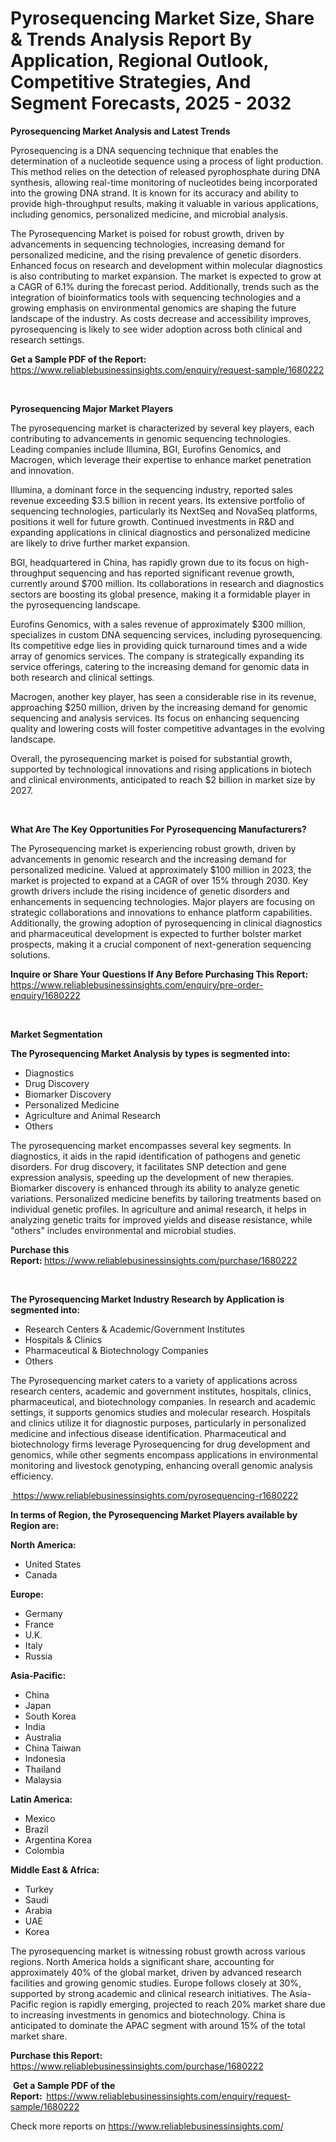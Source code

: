 <p><h1>Pyrosequencing Market Size, Share & Trends Analysis Report By Application, Regional Outlook, Competitive Strategies, And Segment Forecasts, 2025 - 2032</h1></p><p><strong>Pyrosequencing Market Analysis and Latest Trends</strong></p>
<p><p>Pyrosequencing is a DNA sequencing technique that enables the determination of a nucleotide sequence using a process of light production. This method relies on the detection of released pyrophosphate during DNA synthesis, allowing real-time monitoring of nucleotides being incorporated into the growing DNA strand. It is known for its accuracy and ability to provide high-throughput results, making it valuable in various applications, including genomics, personalized medicine, and microbial analysis.</p><p>The Pyrosequencing Market is poised for robust growth, driven by advancements in sequencing technologies, increasing demand for personalized medicine, and the rising prevalence of genetic disorders. Enhanced focus on research and development within molecular diagnostics is also contributing to market expansion. The market is expected to grow at a CAGR of 6.1% during the forecast period. Additionally, trends such as the integration of bioinformatics tools with sequencing technologies and a growing emphasis on environmental genomics are shaping the future landscape of the industry. As costs decrease and accessibility improves, pyrosequencing is likely to see wider adoption across both clinical and research settings.</p></p>
<p><strong>Get a Sample PDF of the Report:&nbsp;</strong> <a href="https://www.reliablebusinessinsights.com/enquiry/request-sample/1680222?utm_campaign=3009&utm_medium=2&utm_source=Github&utm_content=ia&utm_term=25032025&utm_id=pyrosequencing">https://www.reliablebusinessinsights.com/enquiry/request-sample/1680222</a></p>
<p>&nbsp;</p>
<p><strong>Pyrosequencing Major Market Players</strong></p>
<p><p>The pyrosequencing market is characterized by several key players, each contributing to advancements in genomic sequencing technologies. Leading companies include Illumina, BGI, Eurofins Genomics, and Macrogen, which leverage their expertise to enhance market penetration and innovation.</p><p>Illumina, a dominant force in the sequencing industry, reported sales revenue exceeding $3.5 billion in recent years. Its extensive portfolio of sequencing technologies, particularly its NextSeq and NovaSeq platforms, positions it well for future growth. Continued investments in R&D and expanding applications in clinical diagnostics and personalized medicine are likely to drive further market expansion.</p><p>BGI, headquartered in China, has rapidly grown due to its focus on high-throughput sequencing and has reported significant revenue growth, currently around $700 million. Its collaborations in research and diagnostics sectors are boosting its global presence, making it a formidable player in the pyrosequencing landscape.</p><p>Eurofins Genomics, with a sales revenue of approximately $300 million, specializes in custom DNA sequencing services, including pyrosequencing. Its competitive edge lies in providing quick turnaround times and a wide array of genomics services. The company is strategically expanding its service offerings, catering to the increasing demand for genomic data in both research and clinical settings.</p><p>Macrogen, another key player, has seen a considerable rise in its revenue, approaching $250 million, driven by the increasing demand for genomic sequencing and analysis services. Its focus on enhancing sequencing quality and lowering costs will foster competitive advantages in the evolving landscape.</p><p>Overall, the pyrosequencing market is poised for substantial growth, supported by technological innovations and rising applications in biotech and clinical environments, anticipated to reach $2 billion in market size by 2027.</p></p>
<p>&nbsp;</p>
<p><strong>What Are The Key Opportunities For Pyrosequencing Manufacturers?</strong></p>
<p><p>The Pyrosequencing market is experiencing robust growth, driven by advancements in genomic research and the increasing demand for personalized medicine. Valued at approximately $100 million in 2023, the market is projected to expand at a CAGR of over 15% through 2030. Key growth drivers include the rising incidence of genetic disorders and enhancements in sequencing technologies. Major players are focusing on strategic collaborations and innovations to enhance platform capabilities. Additionally, the growing adoption of pyrosequencing in clinical diagnostics and pharmaceutical development is expected to further bolster market prospects, making it a crucial component of next-generation sequencing solutions.</p></p>
<p><strong>Inquire or Share Your Questions If Any Before Purchasing This Report:</strong> <a href="https://www.reliablebusinessinsights.com/enquiry/pre-order-enquiry/1680222?utm_campaign=3009&utm_medium=2&utm_source=Github&utm_content=ia&utm_term=25032025&utm_id=pyrosequencing">https://www.reliablebusinessinsights.com/enquiry/pre-order-enquiry/1680222</a></p>
<p>&nbsp;</p>
<p><strong>Market Segmentation</strong></p>
<p><strong>The Pyrosequencing Market Analysis by types is segmented into:</strong></p>
<p><ul><li>Diagnostics</li><li>Drug Discovery</li><li>Biomarker Discovery</li><li>Personalized Medicine</li><li>Agriculture and Animal Research</li><li>Others</li></ul></p>
<p><p>The pyrosequencing market encompasses several key segments. In diagnostics, it aids in the rapid identification of pathogens and genetic disorders. For drug discovery, it facilitates SNP detection and gene expression analysis, speeding up the development of new therapies. Biomarker discovery is enhanced through its ability to analyze genetic variations. Personalized medicine benefits by tailoring treatments based on individual genetic profiles. In agriculture and animal research, it helps in analyzing genetic traits for improved yields and disease resistance, while "others" includes environmental and microbial studies.</p></p>
<p><strong>Purchase this Report:&nbsp;</strong><a href="https://www.reliablebusinessinsights.com/purchase/1680222?utm_campaign=3009&utm_medium=2&utm_source=Github&utm_content=ia&utm_term=25032025&utm_id=pyrosequencing">https://www.reliablebusinessinsights.com/purchase/1680222</a></p>
<p>&nbsp;</p>
<p><strong>The Pyrosequencing Market Industry Research by Application is segmented into:</strong></p>
<p><ul><li>Research Centers & Academic/Government Institutes</li><li>Hospitals & Clinics</li><li>Pharmaceutical & Biotechnology Companies</li><li>Others</li></ul></p>
<p><p>The Pyrosequencing market caters to a variety of applications across research centers, academic and government institutes, hospitals, clinics, pharmaceutical, and biotechnology companies. In research and academic settings, it supports genomics studies and molecular research. Hospitals and clinics utilize it for diagnostic purposes, particularly in personalized medicine and infectious disease identification. Pharmaceutical and biotechnology firms leverage Pyrosequencing for drug development and genomics, while other segments encompass applications in environmental monitoring and livestock genotyping, enhancing overall genomic analysis efficiency.</p></p>
<p><a href="https://www.reliablebusinessinsights.com/pyrosequencing-r1680222?utm_campaign=3009&utm_medium=2&utm_source=Github&utm_content=ia&utm_term=25032025&utm_id=pyrosequencing">&nbsp;https://www.reliablebusinessinsights.com/pyrosequencing-r1680222</a></p>
<p><strong>In terms of Region, the Pyrosequencing Market Players available by Region are:</strong></p>
<p>
    <p> <strong> North America: </strong>
        <ul>
            <li>United States</li>
            <li>Canada</li>
        </ul>
        </p> 
    <p> <strong> Europe: </strong>
        <ul>
            <li>Germany</li>
            <li>France</li>
            <li>U.K.</li>
            <li>Italy</li>
            <li>Russia</li>
        </ul>
        </p> 
    <p> <strong> Asia-Pacific: </strong>
        <ul>
            <li>China</li>
            <li>Japan</li>
            <li>South Korea</li>
            <li>India</li>
            <li>Australia</li>
            <li>China Taiwan</li>
            <li>Indonesia</li>
            <li>Thailand</li>
            <li>Malaysia</li>
        </ul>
        </p> 
    <p> <strong> Latin America: </strong>
        <ul>
            <li>Mexico</li>
            <li>Brazil</li>
            <li>Argentina Korea</li>
            <li>Colombia</li>
        </ul>
        </p> 
    <p> <strong> Middle East & Africa: </strong>
        <ul>
            <li>Turkey</li>
            <li>Saudi</li>
            <li>Arabia</li>
            <li>UAE</li>
            <li>Korea</li>
        </ul>
    </p>
    </p>
<p><p>The pyrosequencing market is witnessing robust growth across various regions. North America holds a significant share, accounting for approximately 40% of the global market, driven by advanced research facilities and growing genomic studies. Europe follows closely at 30%, supported by strong academic and clinical research initiatives. The Asia-Pacific region is rapidly emerging, projected to reach 20% market share due to increasing investments in genomics and biotechnology. China is anticipated to dominate the APAC segment with around 15% of the total market share.</p></p>
<p><strong>Purchase this Report: </strong><a href="https://www.reliablebusinessinsights.com/purchase/1680222?utm_campaign=3009&utm_medium=2&utm_source=Github&utm_content=ia&utm_term=25032025&utm_id=pyrosequencing">https://www.reliablebusinessinsights.com/purchase/1680222</a></p>
<p>&nbsp;<strong>Get a Sample PDF of the Report:&nbsp;&nbsp;</strong><a href="https://www.reliablebusinessinsights.com/enquiry/request-sample/1680222?utm_campaign=3009&utm_medium=2&utm_source=Github&utm_content=ia&utm_term=25032025&utm_id=pyrosequencing">https://www.reliablebusinessinsights.com/enquiry/request-sample/1680222</a></p>
<p><strong></strong></p>
<p>Check more reports on <a href="https://www.reliablebusinessinsights.com/?utm_campaign=3009&utm_medium=2&utm_source=Github&utm_content=ia&utm_term=25032025&utm_id=pyrosequencing">https://www.reliablebusinessinsights.com/</a></p>